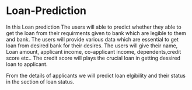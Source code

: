 # Loan-Prediction

In this Loan prediction The users will able to predict whether they able to get the loan from their requirments given to bank which are legible to them and bank.
The users will provide various data which are essential to get loan from desired bank for their desires.
The users will give their name, Loan amount, applicant income, co-applicant income, dependents,credit score etc..
The credit score will plays the crucial loan in getting dessired loan to applicant.
  
From the details of applicants we will predict loan elgibility and their status in the section of loan status.
